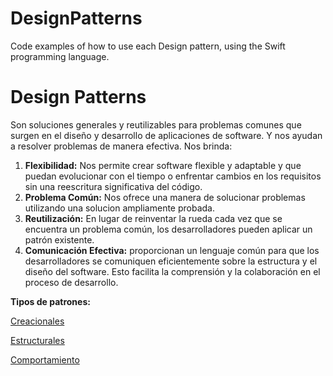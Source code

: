 # DesignPatterns
Code examples of how to use each Design pattern, using the Swift programming language.

# Design Patterns

Son soluciones generales y reutilizables para problemas comunes que surgen en el diseño y desarrollo de aplicaciones de software. Y nos ayudan a resolver problemas de manera efectiva. Nos brinda:

1. **Flexibilidad:** Nos permite crear software flexible y adaptable y que puedan evolucionar con el tiempo o enfrentar cambios en los requisitos sin una reescritura significativa del código.
2. **Problema Común:** Nos ofrece una manera de solucionar problemas utilizando una solucion ampliamente probada.
3. **Reutilización:**  En lugar de reinventar la rueda cada vez que se encuentra un problema común, los desarrolladores pueden aplicar un patrón existente.
4. **Comunicación Efectiva:** proporcionan un lenguaje común para que los desarrolladores se comuniquen eficientemente sobre la estructura y el diseño del software. Esto facilita la comprensión y la colaboración en el proceso de desarrollo.

**Tipos de patrones:**

[Creacionales](https://www.notion.so/Creacionales-4abf9f61cfed4ca488e90b9136771cfd?pvs=21)

[Estructurales](https://www.notion.so/Estructurales-9560944b51ed4d1b9d997364bd401bef?pvs=21)

[Comportamiento](https://www.notion.so/Comportamiento-365f191d25d64e5db55b1ffc4e8ebdf3?pvs=21)
